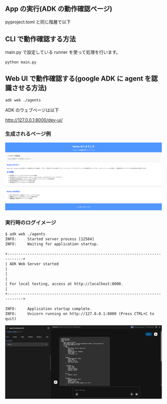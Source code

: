 ## App の実行(ADK の動作確認ページ)

pyproject.toml と同じ階層で以下

## CLI で動作確認する方法

main.py で設定している runner を使って処理を行います。

```
python main.py
```

## Web UI で動作確認する(google ADK に agent を認識させる方法)

```
adk web ./agents
```

ADK のウェブページは以下

http://127.0.0.1:8000/dev-ui/

### 生成されるページ例

![alt text](./images/generate_page.png)

### 実行時のログイメージ

```
$ adk web ./agents
INFO:     Started server process [12584]
INFO:     Waiting for application startup.

+-----------------------------------------------------------------------------+
| ADK Web Server started                                                      |
|                                                                             |
| For local testing, access at http://localhost:8000.                         |
+-----------------------------------------------------------------------------+

INFO:     Application startup complete.
INFO:     Uvicorn running on http://127.0.0.1:8000 (Press CTRL+C to quit)
```

![alt text](./images/agent_capture.png)
